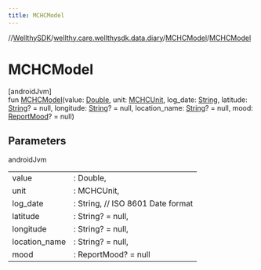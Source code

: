 ```yaml
---
title: MCHCModel
---
```

//[WellthySDK](../../../index.html)/[wellthy.care.wellthysdk.data.diary](../index.html)/[MCHCModel](index.html)/[MCHCModel](-m-c-h-c-model.html)



# MCHCModel



[androidJvm]\
fun [MCHCModel](-m-c-h-c-model.html)(value: [Double](https://kotlinlang.org/api/latest/jvm/stdlib/kotlin/-double/index.html), unit: [MCHCUnit](../-m-c-h-c-unit/index.html), log_date: [String](https://kotlinlang.org/api/latest/jvm/stdlib/kotlin/-string/index.html), latitude: [String](https://kotlinlang.org/api/latest/jvm/stdlib/kotlin/-string/index.html)? = null, longitude: [String](https://kotlinlang.org/api/latest/jvm/stdlib/kotlin/-string/index.html)? = null, location_name: [String](https://kotlinlang.org/api/latest/jvm/stdlib/kotlin/-string/index.html)? = null, mood: [ReportMood](../-report-mood/index.html)? = null)



## Parameters


androidJvm

| | |
|---|---|
| value | : Double, |
| unit | : MCHCUnit, |
| log_date | : String, // ISO 8601 Date format |
| latitude | : String? = null, |
| longitude | : String? = null, |
| location_name | : String? = null, |
| mood | : ReportMood? = null |




